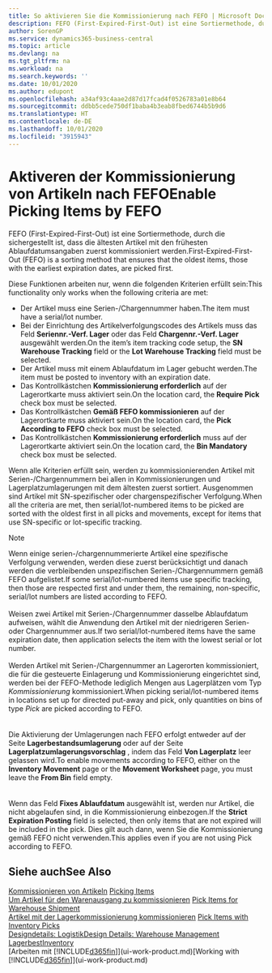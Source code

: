 ```yaml
---
title: So aktivieren Sie die Kommissionierung nach FEFO | Microsoft Docs
description: FEFO (First-Expired-First-Out) ist eine Sortiermethode, durch die sichergestellt ist, dass die ältesten Artikel mit den frühesten Ablaufdatumsangaben zuerst kommissioniert werden.
author: SorenGP
ms.service: dynamics365-business-central
ms.topic: article
ms.devlang: na
ms.tgt_pltfrm: na
ms.workload: na
ms.search.keywords: ''
ms.date: 10/01/2020
ms.author: edupont
ms.openlocfilehash: a34af93c4aae2d87d17fcad4f0526783a01e8b64
ms.sourcegitcommit: ddbb5cede750df1baba4b3eab8fbed6744b5b9d6
ms.translationtype: HT
ms.contentlocale: de-DE
ms.lasthandoff: 10/01/2020
ms.locfileid: "3915943"
---
```

# <a name="enable-picking-items-by-fefo"></a><span data-ttu-id="463f6-103">Aktiveren der Kommissionierung von Artikeln nach FEFO</span><span class="sxs-lookup"><span data-stu-id="463f6-103">Enable Picking Items by FEFO</span></span>
<span data-ttu-id="463f6-104">FEFO (First-Expired-First-Out) ist eine Sortiermethode, durch die sichergestellt ist, dass die ältesten Artikel mit den frühesten Ablaufdatumsangaben zuerst kommissioniert werden.</span><span class="sxs-lookup"><span data-stu-id="463f6-104">First-Expired-First-Out (FEFO) is a sorting method that ensures that the oldest items, those with the earliest expiration dates, are picked first.</span></span>  

 <span data-ttu-id="463f6-105">Diese Funktionen arbeiten nur, wenn die folgenden Kriterien erfüllt sein:</span><span class="sxs-lookup"><span data-stu-id="463f6-105">This functionality only works when the following criteria are met:</span></span>  

-   <span data-ttu-id="463f6-106">Der Artikel muss eine Serien-/Chargennummer haben.</span><span class="sxs-lookup"><span data-stu-id="463f6-106">The item must have a serial/lot number.</span></span>  
-   <span data-ttu-id="463f6-107">Bei der Einrichtung des Artikelverfolgungscodes des Artikels muss das Feld **Seriennr.-Verf. Lager** oder das Feld **Chargennr.-Verf. Lager** ausgewählt werden.</span><span class="sxs-lookup"><span data-stu-id="463f6-107">On the item’s item tracking code setup, the **SN Warehouse Tracking** field or the **Lot Warehouse Tracking** field must be selected.</span></span>  
-   <span data-ttu-id="463f6-108">Der Artikel muss mit einem Ablaufdatum im Lager gebucht werden.</span><span class="sxs-lookup"><span data-stu-id="463f6-108">The item must be posted to inventory with an expiration date.</span></span>  
-   <span data-ttu-id="463f6-109">Das Kontrollkästchen **Kommissionierung erforderlich** auf der Lagerortkarte muss aktiviert sein.</span><span class="sxs-lookup"><span data-stu-id="463f6-109">On the location card, the **Require Pick** check box must be selected.</span></span>  
-   <span data-ttu-id="463f6-110">Das Kontrollkästchen **Gemäß FEFO kommissionieren** auf der Lagerortkarte muss aktiviert sein.</span><span class="sxs-lookup"><span data-stu-id="463f6-110">On the location card, the **Pick According to FEFO** check box must be selected.</span></span>  
-   <span data-ttu-id="463f6-111">Das Kontrollkästchen **Kommissionierung erforderlich** muss auf der Lagerortkarte aktiviert sein.</span><span class="sxs-lookup"><span data-stu-id="463f6-111">On the location card, the **Bin Mandatory** check box must be selected.</span></span>  

 <span data-ttu-id="463f6-112">Wenn alle Kriterien erfüllt sein, werden zu kommissionierenden Artikel mit Serien-/Chargennummern bei allen in Kommissionierungen und Lagerplatzumlagerungen mit dem ältesten zuerst sortiert. Ausgenommen sind Artikel mit SN-spezifischer oder chargenspezifischer Verfolgung.</span><span class="sxs-lookup"><span data-stu-id="463f6-112">When all the criteria are met, then serial/lot-numbered items to be picked are sorted with the oldest first in all picks and movements, except for items that use SN-specific or lot-specific tracking.</span></span>  

> [!NOTE]  
> <span data-ttu-id="463f6-113">Wenn einige serien-/chargennummerierte Artikel eine spezifische Verfolgung verwenden, werden diese zuerst berücksichtigt und danach werden die verbleibenden unspezifischen Serien-/Chargennummern gemäß FEFO aufgelistet.</span><span class="sxs-lookup"><span data-stu-id="463f6-113">If some serial/lot-numbered items use specific tracking, then those are respected first and under them, the remaining, non-specific, serial/lot numbers are listed according to FEFO.</span></span>
<br /><br />
<span data-ttu-id="463f6-114">Weisen zwei Artikel mit Serien-/Chargennummer dasselbe Ablaufdatum aufweisen, wählt die Anwendung den Artikel mit der niedrigeren Serien- oder Chargennummer aus.</span><span class="sxs-lookup"><span data-stu-id="463f6-114">If two serial/lot-numbered items have the same expiration date, then application selects the item with the lowest serial or lot number.</span></span>
<br /><br />
<span data-ttu-id="463f6-115">Werden Artikel mit Serien-/Chargennummer an Lagerorten kommissioniert, die für die gesteuerte Einlagerung und Kommissionierung eingerichtet sind, werden bei der FEFO-Methode lediglich Mengen aus Lagerplätzen vom Typ *Kommissionierung* kommissioniert.</span><span class="sxs-lookup"><span data-stu-id="463f6-115">When picking serial/lot-numbered items in locations set up for directed put-away and pick, only quantities on bins of type *Pick* are picked according to FEFO.</span></span>  
<br /><br />
<span data-ttu-id="463f6-116">Die Aktivierung der Umlagerungen nach FEFO erfolgt entweder auf der Seite **Lagerbestandsumlagerung** oder auf der Seite **Lagerplatzumlagerungsvorschlag** , indem das Feld **Von Lagerplatz** leer gelassen wird.</span><span class="sxs-lookup"><span data-stu-id="463f6-116">To enable movements according to FEFO, either on the **Inventory Movement** page or the **Movement Worksheet** page, you must leave the **From Bin** field empty.</span></span>  
<br /><br />
<span data-ttu-id="463f6-117">Wenn das Feld **Fixes Ablaufdatum** ausgewählt ist, werden nur Artikel, die nicht abgelaufen sind, in die Kommissionierung einbezogen.</span><span class="sxs-lookup"><span data-stu-id="463f6-117">If the **Strict Expiration Posting** field is selected, then only items that are not expired will be included in the pick.</span></span> <span data-ttu-id="463f6-118">Dies gilt auch dann, wenn Sie die Kommissionierung gemäß FEFO nicht verwenden.</span><span class="sxs-lookup"><span data-stu-id="463f6-118">This applies even if you are not using Pick according to FEFO.</span></span>

## <a name="see-also"></a><span data-ttu-id="463f6-119">Siehe auch</span><span class="sxs-lookup"><span data-stu-id="463f6-119">See Also</span></span>  
<span data-ttu-id="463f6-120">[Kommissionieren von Artikeln](warehouse-pick-items.md) </span><span class="sxs-lookup"><span data-stu-id="463f6-120">[Picking Items](warehouse-pick-items.md) </span></span>  
<span data-ttu-id="463f6-121">[Um Artikel für den Warenausgang zu kommissionieren](warehouse-how-to-pick-items-for-warehouse-shipment.md) </span><span class="sxs-lookup"><span data-stu-id="463f6-121">[Pick Items for Warehouse Shipment](warehouse-how-to-pick-items-for-warehouse-shipment.md) </span></span>  
<span data-ttu-id="463f6-122">[Artikel mit der Lagerkommissionierung kommissionieren](warehouse-how-to-pick-items-with-inventory-picks.md) </span><span class="sxs-lookup"><span data-stu-id="463f6-122">[Pick Items with Inventory Picks](warehouse-how-to-pick-items-with-inventory-picks.md) </span></span>  
[<span data-ttu-id="463f6-123">Designdetails: Logistik</span><span class="sxs-lookup"><span data-stu-id="463f6-123">Design Details: Warehouse Management</span></span>](design-details-warehouse-management.md)  
[<span data-ttu-id="463f6-124">Lagerbest</span><span class="sxs-lookup"><span data-stu-id="463f6-124">Inventory</span></span>](inventory-manage-inventory.md)  
<span data-ttu-id="463f6-125">[Arbeiten mit [!INCLUDE[d365fin](includes/d365fin_md.md)]](ui-work-product.md)</span><span class="sxs-lookup"><span data-stu-id="463f6-125">[Working with [!INCLUDE[d365fin](includes/d365fin_md.md)]](ui-work-product.md)</span></span>
